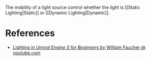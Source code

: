 The mobility of a light source control whether the light is [[Static Lighting|Static]] or [[Dynamic Lighting|Dynamic]].



# References
- [_Lighting in Unreal Engine 5 for Beginners_ by William Faucher @ youtube.com](https://youtu.be/fSbBsXbjxPo?t=318)

